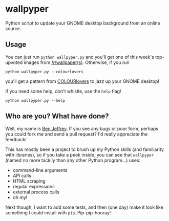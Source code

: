 wallpyper
=========

Python script to update your GNOME desktop background from an online source.


Usage
-----

You can just run `python wallpyper.py` and you'll get one of this week's
top-upvoted images from [/r/wallpaper(s)](http://www.reddit.com/r/wallpaper+wallpapers/top/?sort=top&t=week). Otherwise, if you run

    python wallpyper.py --colourlovers

you'll get a pattern from [COLOURlovers](http://www.colourlovers.com) to jazz
up your GNOME desktop!

If you need some help, don't whistle, use the `help` flag!

    python wallpyper.py --help


Who are you? What have done?
----------------------------

Well, my name is [Ben Jeffrey](http://benjeffrey.net). If you see any bugs or
poor form, perhaps you could fork me and send a pull request?
I'd really appreciate the feedback!

This has mostly been a project to brush up my Python skills (and familiarity
with libraries), so if you take a peek inside, you can see that `wallpyper`
(named no more tackily than any other Python program...) uses:

* command-line arguments
* API calls
* HTML scraping
* regular expressions
* external process calls
* oh my!

Next though, I want to add some tests, and then (one day) make it look like
something I could install with `pip`. Pip-pip-hooray!
